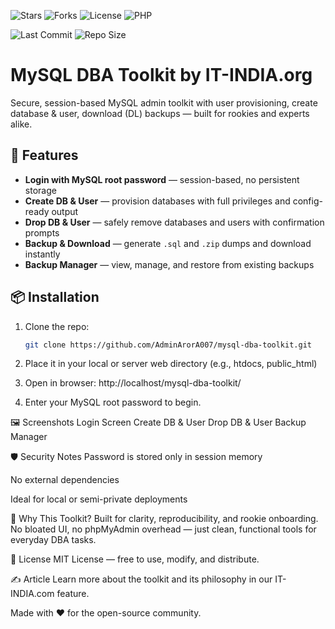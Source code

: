 ![Stars](https://img.shields.io/github/stars/AdminArorA007/mysql-dba-toolkit?style=social)
![Forks](https://img.shields.io/github/forks/AdminArorA007/mysql-dba-toolkit?style=social)
![License](https://img.shields.io/github/license/AdminArorA007/mysql-dba-toolkit?color=blue)
![PHP](https://img.shields.io/badge/code-PHP-blueviolet)

![Last Commit](https://img.shields.io/github/last-commit/AdminArorA007/mysql-dba-toolkit)
![Repo Size](https://img.shields.io/github/repo-size/AdminArorA007/mysql-dba-toolkit)

# MySQL DBA Toolkit by IT-INDIA.org

Secure, session-based MySQL admin toolkit with user provisioning, create database & user, download (DL) backups — built for rookies and experts alike.

## 🔧 Features

- **Login with MySQL root password** — session-based, no persistent storage
- **Create DB & User** — provision databases with full privileges and config-ready output
- **Drop DB & User** — safely remove databases and users with confirmation prompts
- **Backup & Download** — generate `.sql` and `.zip` dumps and download instantly
- **Backup Manager** — view, manage, and restore from existing backups

## 📦 Installation

1. Clone the repo:
   ```bash
   git clone https://github.com/AdminArorA007/mysql-dba-toolkit.git

2. Place it in your local or server web directory (e.g., htdocs, public_html)

3. Open in browser: http://localhost/mysql-dba-toolkit/

4. Enter your MySQL root password to begin.

🖼️ Screenshots
Login Screen
Create DB & User
Drop DB & User
Backup Manager

🛡️ Security Notes
Password is stored only in session memory

No external dependencies

Ideal for local or semi-private deployments

🧠 Why This Toolkit?
Built for clarity, reproducibility, and rookie onboarding. No bloated UI, no phpMyAdmin overhead — just clean, functional tools for everyday DBA tasks.

📄 License
MIT License — free to use, modify, and distribute.

✍️ Article
Learn more about the toolkit and its philosophy in our IT-INDIA.com feature.

Made with ❤️ for the open-source community.
